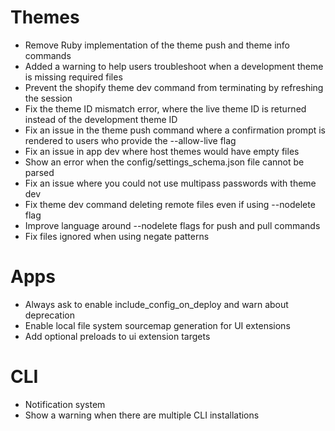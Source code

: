 # Themes
- Remove Ruby implementation of the theme push and theme info commands
- Added a warning to help users troubleshoot when a development theme is missing required files
- Prevent the shopify theme dev command from terminating by refreshing the session
- Fix the theme ID mismatch error, where the live theme ID is returned instead of the development theme ID
- Fix an issue in the theme push command where a confirmation prompt is rendered to users who provide the --allow-live flag
- Fix an issue in app dev where host themes would have empty files
- Show an error when the config/settings_schema.json file cannot be parsed
- Fix an issue where you could not use multipass passwords with theme dev
- Fix theme dev command deleting remote files even if using --nodelete flag
- Improve language around --nodelete flags for push and pull commands
- Fix files ignored when using negate patterns

# Apps

- Always ask to enable include_config_on_deploy and warn about deprecation
- Enable local file system sourcemap generation for UI extensions
- Add optional preloads to ui extension targets

# CLI

- Notification system
- Show a warning when there are multiple CLI installations
